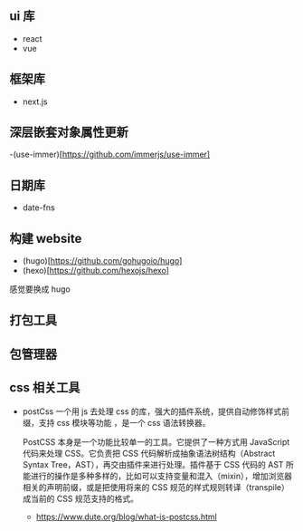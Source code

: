 ## ui 库

- react
- vue

## 框架库

- next.js

## 深层嵌套对象属性更新

-(use-immer)[https://github.com/immerjs/use-immer]

## 日期库

- date-fns

## 构建 website

- (hugo)[https://github.com/gohugoio/hugo]
- (hexo)[https://github.com/hexojs/hexo]

感觉要换成 hugo

## 打包工具

## 包管理器

## css 相关工具

- postCss
  一个用 js 去处理 css 的库，强大的插件系统，提供自动修饰样式前缀，支持 css 模块等功能
  ，是一个 css 语法转换器。

  PostCSS 本身是一个功能比较单一的工具。它提供了一种方式用 JavaScript 代码来处理 CSS。它负责把 CSS 代码解析成抽象语法树结构（Abstract Syntax Tree，AST），再交由插件来进行处理。插件基于 CSS 代码的 AST 所能进行的操作是多种多样的，比如可以支持变量和混入（mixin），增加浏览器相关的声明前缀，或是把使用将来的 CSS 规范的样式规则转译（transpile）成当前的 CSS 规范支持的格式。

  - https://www.dute.org/blog/what-is-postcss.html
